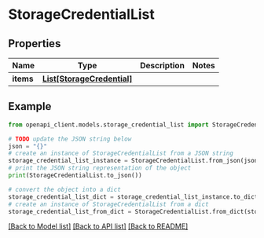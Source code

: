 # StorageCredentialList


## Properties

Name | Type | Description | Notes
------------ | ------------- | ------------- | -------------
**items** | [**List[StorageCredential]**](StorageCredential.md) |  | 

## Example

```python
from openapi_client.models.storage_credential_list import StorageCredentialList

# TODO update the JSON string below
json = "{}"
# create an instance of StorageCredentialList from a JSON string
storage_credential_list_instance = StorageCredentialList.from_json(json)
# print the JSON string representation of the object
print(StorageCredentialList.to_json())

# convert the object into a dict
storage_credential_list_dict = storage_credential_list_instance.to_dict()
# create an instance of StorageCredentialList from a dict
storage_credential_list_from_dict = StorageCredentialList.from_dict(storage_credential_list_dict)
```
[[Back to Model list]](../README.md#documentation-for-models) [[Back to API list]](../README.md#documentation-for-api-endpoints) [[Back to README]](../README.md)


